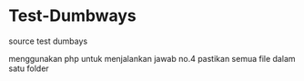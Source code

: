 # Test-Dumbways
source test dumbays

menggunakan php
untuk menjalankan jawab no.4 pastikan semua file dalam satu folder
